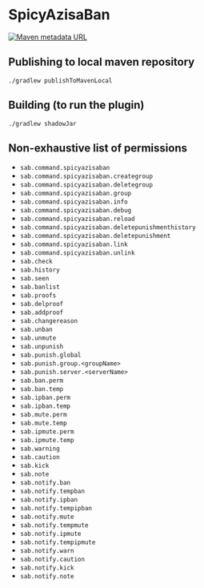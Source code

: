 # SpicyAzisaBan

[![Maven metadata URL](https://img.shields.io/maven-metadata/v?metadataUrl=https%3A%2F%2Frepo.azisaba.net%2Frepository%2Fmaven-public%2Fnet%2Fazisaba%2Fspicyazisaban%2Fcommon%2Fmaven-metadata.xml)](https://repo.azisaba.net/#browse/browse:maven-public:net%2Fazisaba%2Fspicyazisaban%2Fcommon)

## Publishing to local maven repository
`./gradlew publishToMavenLocal`

## Building (to run the plugin)
`./gradlew shadowJar`

## Non-exhaustive list of permissions
- `sab.command.spicyazisaban`
- `sab.command.spicyazisaban.creategroup`
- `sab.command.spicyazisaban.deletegroup`
- `sab.command.spicyazisaban.group`
- `sab.command.spicyazisaban.info`
- `sab.command.spicyazisaban.debug`
- `sab.command.spicyazisaban.reload`
- `sab.command.spicyazisaban.deletepunishmenthistory`
- `sab.command.spicyazisaban.deletepunishment`
- `sab.command.spicyazisaban.link`
- `sab.command.spicyazisaban.unlink`
- `sab.check`
- `sab.history`
- `sab.seen`
- `sab.banlist`
- `sab.proofs`
- `sab.delproof`
- `sab.addproof`
- `sab.changereason`
- `sab.unban`
- `sab.unmute`
- `sab.unpunish`
- `sab.punish.global`
- `sab.punish.group.<groupName>`
- `sab.punish.server.<serverName>`
- `sab.ban.perm`
- `sab.ban.temp`
- `sab.ipban.perm`
- `sab.ipban.temp`
- `sab.mute.perm`
- `sab.mute.temp`
- `sab.ipmute.perm`
- `sab.ipmute.temp`
- `sab.warning`
- `sab.caution`
- `sab.kick`
- `sab.note`
- `sab.notify.ban`
- `sab.notify.tempban`
- `sab.notify.ipban`
- `sab.notify.tempipban`
- `sab.notify.mute`
- `sab.notify.tempmute`
- `sab.notify.ipmute`
- `sab.notify.tempipmute`
- `sab.notify.warn`
- `sab.notify.caution`
- `sab.notify.kick`
- `sab.notify.note`

